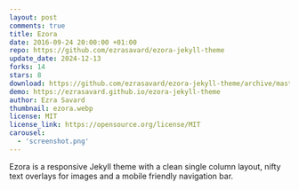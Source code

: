 ```yaml
---
layout: post
comments: true
title: Ezora
date: 2016-09-24 20:00:00 +01:00
repo: https://github.com/ezrasavard/ezora-jekyll-theme
update_date: 2024-12-13
forks: 14
stars: 8
download: https://github.com/ezrasavard/ezora-jekyll-theme/archive/master.zip
demo: https://ezrasavard.github.io/ezora-jekyll-theme 
author: Ezra Savard
thumbnail: ezora.webp
license: MIT
license_link: https://opensource.org/license/MIT
carousel:
  - 'screenshot.png'
---
```


Ezora is a responsive Jekyll theme with a clean single column layout, nifty text overlays for images and a mobile friendly navigation bar.
